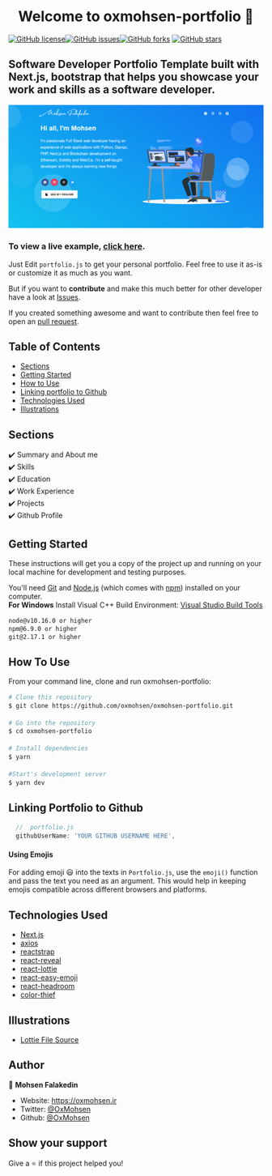 <h1 align="center">Welcome to oxmohsen-portfolio 👋</h1>
<a href="https://github.com/oxmohsen/oxmohsen-portfolio/blob/main/LICENSE"><img alt="GitHub license" src="https://img.shields.io/github/license/oxmohsen/oxmohsen-portfolio"></a><a href="https://github.com/oxmohsen/oxmohsen-portfolio/issues"><img alt="GitHub issues" src="https://img.shields.io/github/issues/oxmohsen/oxmohsen-portfolio"></a><a href="https://github.com/oxmohsen/oxmohsen-portfolio/network"><img alt="GitHub forks" src="https://img.shields.io/github/forks/oxmohsen/oxmohsen-portfolio"></a> <a href="https://github.com/oxmohsen/oxmohsen-portfolio/stargazers"><img alt="GitHub stars" src="https://img.shields.io/github/stars/oxmohsen/oxmohsen-portfolio"></a>

## Software Developer Portfolio Template built with Next.js, bootstrap that helps you showcase your work and skills as a software developer.

<p align="center">
  <kbd>
    <img src="https://github.com/OxMohsen/oxmohsen-portfolio/blob/main/screenshot.png"></img>
  </kbd>
</p>

### To view a live example, **[click here](https://oxmohsen.ir/)**.

Just Edit `portfolio.js` to get your personal portfolio. Feel free to use it as-is or customize it as much as you want.

But if you want to **contribute** and make this much better for other developer have a look at [Issues](https://github.com/oxmohsen/oxmohsen-portfolio/issues).

If you created something awesome and want to contribute then feel free to open an [pull request](https://github.com/oxmohsen/oxmohsen-portfolio/pulls).

## Table of Contents

-   [Sections](#sections)
-   [Getting Started](#getting-started)
-   [How to Use](#how-to-use)
-   [Linking portfolio to Github](#linking-portfolio-to-github)
-   [Technologies Used](#technologies-used)
-   [Illustrations](#illustrations)


## Sections

✔️ Summary and About me\
✔️ Skills\
✔️ Education\
✔️ Work Experience\
✔️ Projects\
✔️ Github Profile

## Getting Started

These instructions will get you a copy of the project up and running on your local machine for development and testing purposes.

You'll need [Git](https://git-scm.com) and [Node.js](https://nodejs.org/en/download/) (which comes with [npm](http://npmjs.com)) installed on your computer.
<br>
**For Windows** Install Visual C++ Build Environment: [Visual Studio Build Tools](https://visualstudio.microsoft.com/thank-you-downloading-visual-studio/?sku=BuildTools)

```
node@v10.16.0 or higher
npm@6.9.0 or higher
git@2.17.1 or higher
```

## How To Use

From your command line, clone and run oxmohsen-portfolio:

```bash
# Clone this repository
$ git clone https://github.com/oxmohsen/oxmohsen-portfolio.git

# Go into the repository
$ cd oxmohsen-portfolio

# Install dependencies
$ yarn

#Start's development server
$ yarn dev
```

## Linking Portfolio to Github

```javascript
  //  portfolio.js
  githubUserName: 'YOUR GITHUB USERNAME HERE',
```

#### Using Emojis

For adding emoji 😃 into the texts in `Portfolio.js`, use the `emoji()` function and pass the text you need as an argument. This would help in keeping emojis compatible across different browsers and platforms.

## Technologies Used

-   [Next.js](https://nextjs.org/)
-   [axios](https://www.npmjs.com/package/axios)
-   [reactstrap](https://reactstrap.github.io/)
-   [react-reveal](https://www.react-reveal.com/)
-   [react-lottie](https://www.npmjs.com/package/react-lottie)
-   [react-easy-emoji](https://github.com/appfigures/react-easy-emoji)
-   [react-headroom](https://github.com/KyleAMathews/react-headroom)
-   [color-thief](https://github.com/lokesh/color-thief)

## Illustrations

-   [Lottie File Source](https://lottiefiles.com)

## Author

👤 **Mohsen Falakedin**

-   Website: https://oxmohsen.ir
-   Twitter: [@OxMohsen](https://twitter.com/OxMohsen)
-   Github: [@OxMohsen](https://github.com/OxMohsen)

## Show your support

Give a ⭐️ if this project helped you!
